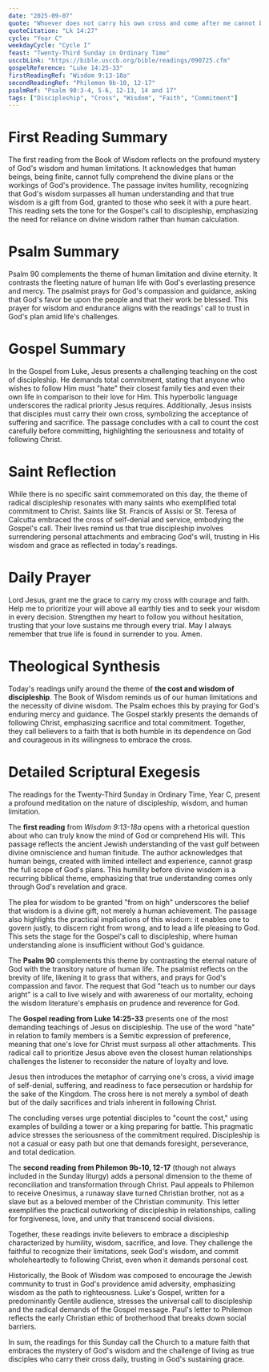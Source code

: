 ```yaml
---
date: "2025-09-07"
quote: "Whoever does not carry his own cross and come after me cannot be my disciple."
quoteCitation: "Lk 14:27"
cycle: "Year C"
weekdayCycle: "Cycle I"
feast: "Twenty-Third Sunday in Ordinary Time"
usccbLink: "https://bible.usccb.org/bible/readings/090725.cfm"
gospelReference: "Luke 14:25-33"
firstReadingRef: "Wisdom 9:13-18a"
secondReadingRef: "Philemon 9b-10, 12-17"
psalmRef: "Psalm 90:3-4, 5-6, 12-13, 14 and 17"
tags: ["Discipleship", "Cross", "Wisdom", "Faith", "Commitment"]
---
```


# First Reading Summary
The first reading from the Book of Wisdom reflects on the profound mystery of God's wisdom and human limitations. It acknowledges that human beings, being finite, cannot fully comprehend the divine plans or the workings of God's providence. The passage invites humility, recognizing that God's wisdom surpasses all human understanding and that true wisdom is a gift from God, granted to those who seek it with a pure heart. This reading sets the tone for the Gospel's call to discipleship, emphasizing the need for reliance on divine wisdom rather than human calculation.

# Psalm Summary
Psalm 90 complements the theme of human limitation and divine eternity. It contrasts the fleeting nature of human life with God's everlasting presence and mercy. The psalmist prays for God's compassion and guidance, asking that God's favor be upon the people and that their work be blessed. This prayer for wisdom and endurance aligns with the readings' call to trust in God's plan amid life's challenges.

# Gospel Summary
In the Gospel from Luke, Jesus presents a challenging teaching on the cost of discipleship. He demands total commitment, stating that anyone who wishes to follow Him must "hate" their closest family ties and even their own life in comparison to their love for Him. This hyperbolic language underscores the radical priority Jesus requires. Additionally, Jesus insists that disciples must carry their own cross, symbolizing the acceptance of suffering and sacrifice. The passage concludes with a call to count the cost carefully before committing, highlighting the seriousness and totality of following Christ.

# Saint Reflection
While there is no specific saint commemorated on this day, the theme of radical discipleship resonates with many saints who exemplified total commitment to Christ. Saints like St. Francis of Assisi or St. Teresa of Calcutta embraced the cross of self-denial and service, embodying the Gospel's call. Their lives remind us that true discipleship involves surrendering personal attachments and embracing God's will, trusting in His wisdom and grace as reflected in today's readings.

# Daily Prayer
Lord Jesus, grant me the grace to carry my cross with courage and faith. Help me to prioritize your will above all earthly ties and to seek your wisdom in every decision. Strengthen my heart to follow you without hesitation, trusting that your love sustains me through every trial. May I always remember that true life is found in surrender to you. Amen.

# Theological Synthesis
Today's readings unify around the theme of **the cost and wisdom of discipleship**. The Book of Wisdom reminds us of our human limitations and the necessity of divine wisdom. The Psalm echoes this by praying for God's enduring mercy and guidance. The Gospel starkly presents the demands of following Christ, emphasizing sacrifice and total commitment. Together, they call believers to a faith that is both humble in its dependence on God and courageous in its willingness to embrace the cross.

# Detailed Scriptural Exegesis
The readings for the Twenty-Third Sunday in Ordinary Time, Year C, present a profound meditation on the nature of discipleship, wisdom, and human limitation.

The **first reading** from *Wisdom 9:13-18a* opens with a rhetorical question about who can truly know the mind of God or comprehend His will. This passage reflects the ancient Jewish understanding of the vast gulf between divine omniscience and human finitude. The author acknowledges that human beings, created with limited intellect and experience, cannot grasp the full scope of God's plans. This humility before divine wisdom is a recurring biblical theme, emphasizing that true understanding comes only through God's revelation and grace.

The plea for wisdom to be granted "from on high" underscores the belief that wisdom is a divine gift, not merely a human achievement. The passage also highlights the practical implications of this wisdom: it enables one to govern justly, to discern right from wrong, and to lead a life pleasing to God. This sets the stage for the Gospel's call to discipleship, where human understanding alone is insufficient without God's guidance.

The **Psalm 90** complements this theme by contrasting the eternal nature of God with the transitory nature of human life. The psalmist reflects on the brevity of life, likening it to grass that withers, and prays for God's compassion and favor. The request that God "teach us to number our days aright" is a call to live wisely and with awareness of our mortality, echoing the wisdom literature's emphasis on prudence and reverence for God.

The **Gospel reading from Luke 14:25-33** presents one of the most demanding teachings of Jesus on discipleship. The use of the word "hate" in relation to family members is a Semitic expression of preference, meaning that one's love for Christ must surpass all other attachments. This radical call to prioritize Jesus above even the closest human relationships challenges the listener to reconsider the nature of loyalty and love.

Jesus then introduces the metaphor of carrying one's cross, a vivid image of self-denial, suffering, and readiness to face persecution or hardship for the sake of the Kingdom. The cross here is not merely a symbol of death but of the daily sacrifices and trials inherent in following Christ.

The concluding verses urge potential disciples to "count the cost," using examples of building a tower or a king preparing for battle. This pragmatic advice stresses the seriousness of the commitment required. Discipleship is not a casual or easy path but one that demands foresight, perseverance, and total dedication.

The **second reading from Philemon 9b-10, 12-17** (though not always included in the Sunday liturgy) adds a personal dimension to the theme of reconciliation and transformation through Christ. Paul appeals to Philemon to receive Onesimus, a runaway slave turned Christian brother, not as a slave but as a beloved member of the Christian community. This letter exemplifies the practical outworking of discipleship in relationships, calling for forgiveness, love, and unity that transcend social divisions.

Together, these readings invite believers to embrace a discipleship characterized by humility, wisdom, sacrifice, and love. They challenge the faithful to recognize their limitations, seek God's wisdom, and commit wholeheartedly to following Christ, even when it demands personal cost.

Historically, the Book of Wisdom was composed to encourage the Jewish community to trust in God's providence amid adversity, emphasizing wisdom as the path to righteousness. Luke's Gospel, written for a predominantly Gentile audience, stresses the universal call to discipleship and the radical demands of the Gospel message. Paul's letter to Philemon reflects the early Christian ethic of brotherhood that breaks down social barriers.

In sum, the readings for this Sunday call the Church to a mature faith that embraces the mystery of God's wisdom and the challenge of living as true disciples who carry their cross daily, trusting in God's sustaining grace.

<!-- END -->